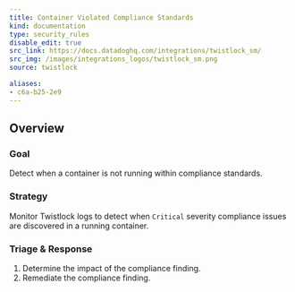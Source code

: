 ```yaml
---
title: Container Violated Compliance Standards
kind: documentation
type: security_rules
disable_edit: true
src_link: https://docs.datadoghq.com/integrations/twistlock_sm/
src_img: /images/integrations_logos/twistlock_sm.png
source: twistlock

aliases:
- c6a-b25-2e9
---
```


## Overview

### Goal
Detect when a container is not running within compliance standards.

### Strategy
Monitor Twistlock logs to detect when `Critical` severity compliance issues are discovered in a running container. 

### Triage & Response
1. Determine the impact of the compliance finding.
2. Remediate the compliance finding.